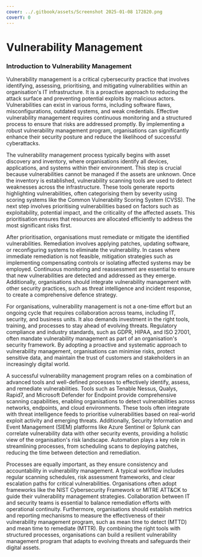 ```yaml
---
cover: ../.gitbook/assets/Screenshot 2025-01-08 172820.png
coverY: 0
---
```


# Vulnerability Management

### Introduction to Vulnerability Management

Vulnerability management is a critical cybersecurity practice that involves identifying, assessing, prioritising, and mitigating vulnerabilities within an organisation's IT infrastructure. It is a proactive approach to reducing the attack surface and preventing potential exploits by malicious actors. Vulnerabilities can exist in various forms, including software flaws, misconfigurations, outdated systems, and weak credentials. Effective vulnerability management requires continuous monitoring and a structured process to ensure that risks are addressed promptly. By implementing a robust vulnerability management program, organisations can significantly enhance their security posture and reduce the likelihood of successful cyberattacks.

The vulnerability management process typically begins with asset discovery and inventory, where organisations identify all devices, applications, and systems within their environment. This step is crucial because vulnerabilities cannot be managed if the assets are unknown. Once the inventory is established, vulnerability scanning tools are used to detect weaknesses across the infrastructure. These tools generate reports highlighting vulnerabilities, often categorising them by severity using scoring systems like the Common Vulnerability Scoring System (CVSS). The next step involves prioritising vulnerabilities based on factors such as exploitability, potential impact, and the criticality of the affected assets. This prioritisation ensures that resources are allocated efficiently to address the most significant risks first.

After prioritisation, organisations must remediate or mitigate the identified vulnerabilities. Remediation involves applying patches, updating software, or reconfiguring systems to eliminate the vulnerability. In cases where immediate remediation is not feasible, mitigation strategies such as implementing compensating controls or isolating affected systems may be employed. Continuous monitoring and reassessment are essential to ensure that new vulnerabilities are detected and addressed as they emerge. Additionally, organisations should integrate vulnerability management with other security practices, such as threat intelligence and incident response, to create a comprehensive defence strategy.

For organisations, vulnerability management is not a one-time effort but an ongoing cycle that requires collaboration across teams, including IT, security, and business units. It also demands investment in the right tools, training, and processes to stay ahead of evolving threats. Regulatory compliance and industry standards, such as GDPR, HIPAA, and ISO 27001, often mandate vulnerability management as part of an organisation's security framework. By adopting a proactive and systematic approach to vulnerability management, organisations can minimise risks, protect sensitive data, and maintain the trust of customers and stakeholders in an increasingly digital world.

A successful vulnerability management program relies on a combination of advanced tools and well-defined processes to effectively identify, assess, and remediate vulnerabilities. Tools such as Tenable Nessus, Qualys, Rapid7, and Microsoft Defender for Endpoint provide comprehensive scanning capabilities, enabling organisations to detect vulnerabilities across networks, endpoints, and cloud environments. These tools often integrate with threat intelligence feeds to prioritise vulnerabilities based on real-world exploit activity and emerging threats. Additionally, Security Information and Event Management (SIEM) platforms like Azure Sentinel or Splunk can correlate vulnerability data with other security events, providing a holistic view of the organisation's risk landscape. Automation plays a key role in streamlining processes, from scheduling scans to deploying patches, reducing the time between detection and remediation.

Processes are equally important, as they ensure consistency and accountability in vulnerability management. A typical workflow includes regular scanning schedules, risk assessment frameworks, and clear escalation paths for critical vulnerabilities. Organisations often adopt frameworks like the NIST Cybersecurity Framework or MITRE ATT\&CK to guide their vulnerability management strategies. Collaboration between IT and security teams is essential to balance remediation efforts with operational continuity. Furthermore, organisations should establish metrics and reporting mechanisms to measure the effectiveness of their vulnerability management program, such as mean time to detect (MTTD) and mean time to remediate (MTTR). By combining the right tools with structured processes, organisations can build a resilient vulnerability management program that adapts to evolving threats and safeguards their digital assets.
